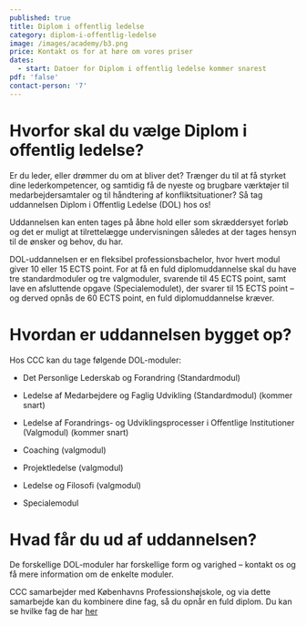 ```yaml
---
published: true
title: Diplom i offentlig ledelse
category: diplom-i-offentlig-ledelse
image: /images/academy/b3.png
price: Kontakt os for at høre om vores priser
dates:
  - start: Datoer for Diplom i offentlig ledelse kommer snarest
pdf: 'false'
contact-person: '7'
---
```


# Hvorfor skal du vælge Diplom i offentlig ledelse?

Er du leder, eller drømmer du om at bliver det? Trænger du til at få styrket dine lederkompetencer, og samtidig få de nyeste og brugbare værktøjer til medarbejdersamtaler og til håndtering af konfliktsituationer? Så tag uddannelsen Diplom i Offentlig Ledelse (DOL) hos os!

Uddannelsen kan enten tages på åbne hold eller som skræddersyet forløb og det er muligt at tilrettelægge undervisningen således at der tages hensyn til de ønsker og behov, du har.

DOL-uddannelsen er en fleksibel professionsbachelor, hvor hvert modul giver 10 eller 15 ECTS point. For at få en fuld diplomuddannelse skal du have tre standardmoduler og tre valgmoduler, svarende til 45 ECTS point, samt lave en afsluttende opgave (Specialemodulet), der svarer til 15 ECTS point – og derved opnås de 60 ECTS point, en fuld diplomuddannelse kræver.

# Hvordan er uddannelsen bygget op?

Hos CCC kan du tage følgende DOL-moduler:

- Det Personlige Lederskab og Forandring (Standardmodul)

- Ledelse af Medarbejdere og Faglig Udvikling (Standardmodul) (kommer snart)

- Ledelse af Forandrings- og Udviklingsprocesser i Offentlige Institutioner (Valgmodul) (kommer snart)

- Coaching (valgmodul)

- Projektledelse (valgmodul)

- Ledelse og Filosofi (valgmodul)

- Specialemodul  

# Hvad får du ud af uddannelsen?

De forskellige DOL-moduler har forskellige form og varighed – kontakt os og få mere information om de enkelte moduler.


CCC samarbejder med Københavns Professionshøjskole, og via dette samarbejde kan du kombinere dine fag, så du opnår en fuld diplom. Du kan se hvilke fag de har [her](https://www.phmetropol.dk/videreuddannelser/diplomuddannelser/diplom+i+ledelse)
